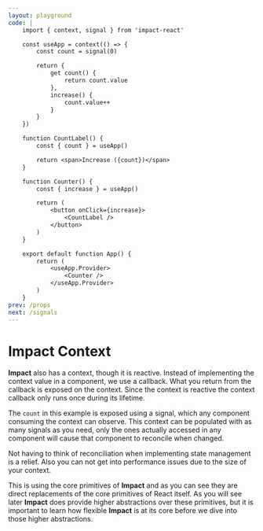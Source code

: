 ```yaml
---
layout: playground
code: |
    import { context, signal } from 'impact-react'

    const useApp = context(() => {
        const count = signal(0)

        return {
            get count() {
                return count.value
            },
            increase() {
                count.value++
            }
        }
    })

    function CountLabel() {
        const { count } = useApp()

        return <span>Increase ({count})</span>
    }

    function Counter() {
        const { increase } = useApp()

        return (
            <button onClick={increase}>
                <CountLabel />
            </button>
        )
    }

    export default function App() {
        return (
            <useApp.Provider>
                <Counter />
            </useApp.Provider>
        )
    }
prev: /props
next: /signals
---
```


# Impact Context

**Impact** also has a context, though it is reactive. Instead of implementing the context value in a component, we use a callback. What you return from the callback is exposed on the context. Since the context is reactive the context callback only runs once during its lifetime.

The `count` in this example is exposed using a signal, which any component consuming the context can observe. This context can be populated with as many signals as you need, only the ones actually accessed in any component will cause that component to reconcile when changed.

Not having to think of reconciliation when implementing state management is a relief. Also you can not get into performance issues due to the size of your context.

This is using the core primitives of **Impact** and as you can see they are direct replacements of the core primitives of React itself. As you will see later **Impact** does provide higher abstractions over these primitives, but it is important to learn how flexible **Impact** is at its core before we dive into those higher abstractions.
